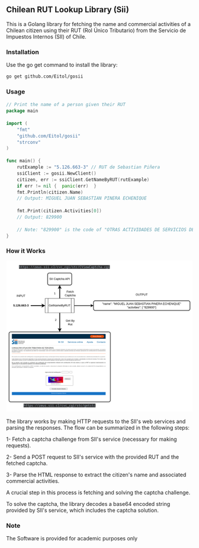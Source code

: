 ## Chilean RUT Lookup Library (Sii)

This is a Golang library for fetching the name and commercial activities of a Chilean citizen using their RUT (Rol Único Tributario) from the Servicio de Impuestos Internos (SII) of Chile.


### Installation

Use the go get command to install the library:

```bash
go get github.com/Eitol/gosii
```

### Usage

```go
// Print the name of a person given their RUT
package main

import (
	"fmt"
	"github.com/Eitol/gosii"	
	"strconv"
)

func main() {
	rutExample := "5.126.663-3" // RUT de Sebastian Piñera
	ssiClient := gosii.NewClient()
	citizen, err := ssiClient.GetNameByRUT(rutExample)
	if err != nil {  panic(err)  }
	fmt.Println(citizen.Name)
	// Output: MIGUEL JUAN SEBASTIAN PINERA ECHENIQUE
	
	fmt.Print(citizen.Activities[0])
	// Output: 829900
	
	// Note: "829900" is the code of "OTRAS ACTIVIDADES DE SERVICIOS DE APOYO A LAS EMPRESAS N.C.P"	
}   
```

### How it Works
![Servicio de Impuestos Internos](docs/process.png)

The library works by making HTTP requests to the SII's web services and parsing the responses. The flow can be summarized in the following steps:

1- Fetch a captcha challenge from SII's service (necessary for making requests).

2- Send a POST request to SII's service with the provided RUT and the fetched captcha.

3- Parse the HTML response to extract the citizen's name and associated commercial activities.

A crucial step in this process is fetching and solving the captcha challenge. 

To solve the captcha, the library decodes a base64 encoded string provided by SII's service, which includes the captcha solution.


### Note

The Software is provided for academic purposes only

